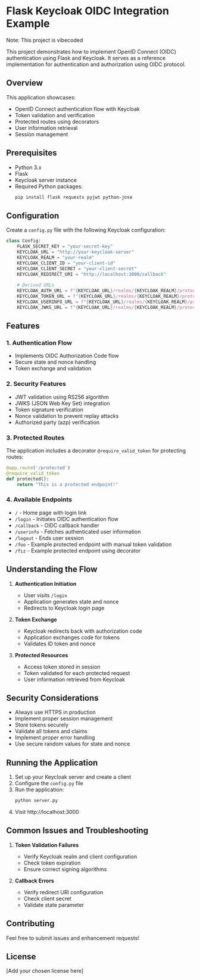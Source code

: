 # Flask Keycloak OIDC Integration Example

Note: This project is vibecoded

This project demonstrates how to implement OpenID Connect (OIDC) authentication using Flask and Keycloak. It serves as a reference implementation for authentication and authorization using OIDC protocol.

## Overview

This application showcases:
- OpenID Connect authentication flow with Keycloak
- Token validation and verification
- Protected routes using decorators
- User information retrieval
- Session management

## Prerequisites

- Python 3.x
- Flask
- Keycloak server instance
- Required Python packages:
  ```bash
  pip install flask requests pyjwt python-jose
  ```

## Configuration

Create a `config.py` file with the following Keycloak configuration:

```python
class Config:
    FLASK_SECRET_KEY = "your-secret-key"
    KEYCLOAK_URL = "http://your-keycloak-server"
    KEYCLOAK_REALM = "your-realm"
    KEYCLOAK_CLIENT_ID = "your-client-id"
    KEYCLOAK_CLIENT_SECRET = "your-client-secret"
    KEYCLOAK_REDIRECT_URI = "http://localhost:3000/callback"
    
    # Derived URLs
    KEYCLOAK_AUTH_URL = f"{KEYCLOAK_URL}/realms/{KEYCLOAK_REALM}/protocol/openid-connect/auth"
    KEYCLOAK_TOKEN_URL = f"{KEYCLOAK_URL}/realms/{KEYCLOAK_REALM}/protocol/openid-connect/token"
    KEYCLOAK_USERINFO_URL = f"{KEYCLOAK_URL}/realms/{KEYCLOAK_REALM}/protocol/openid-connect/userinfo"
    KEYCLOAK_JWKS_URL = f"{KEYCLOAK_URL}/realms/{KEYCLOAK_REALM}/protocol/openid-connect/certs"
```

## Features

### 1. Authentication Flow
- Implements OIDC Authorization Code flow
- Secure state and nonce handling
- Token exchange and validation

### 2. Security Features
- JWT validation using RS256 algorithm
- JWKS (JSON Web Key Set) integration
- Token signature verification
- Nonce validation to prevent replay attacks
- Authorized party (azp) verification

### 3. Protected Routes
The application includes a decorator `@require_valid_token` for protecting routes:

```python
@app.route('/protected')
@require_valid_token
def protected():
    return "This is a protected endpoint!"
```

### 4. Available Endpoints

- `/` - Home page with login link
- `/login` - Initiates OIDC authentication flow
- `/callback` - OIDC callback handler
- `/userinfo` - Fetches authenticated user information
- `/logout` - Ends user session
- `/foo` - Example protected endpoint with manual token validation
- `/fiz` - Example protected endpoint using decorator

## Understanding the Flow

1. **Authentication Initiation**
   - User visits `/login`
   - Application generates state and nonce
   - Redirects to Keycloak login page

2. **Token Exchange**
   - Keycloak redirects back with authorization code
   - Application exchanges code for tokens
   - Validates ID token and nonce

3. **Protected Resources**
   - Access token stored in session
   - Token validated for each protected request
   - User information retrieved from Keycloak

## Security Considerations

- Always use HTTPS in production
- Implement proper session management
- Store tokens securely
- Validate all tokens and claims
- Implement proper error handling
- Use secure random values for state and nonce

## Running the Application

1. Set up your Keycloak server and create a client
2. Configure the `config.py` file
3. Run the application:
   ```bash
   python server.py
   ```
4. Visit http://localhost:3000

## Common Issues and Troubleshooting

1. **Token Validation Failures**
   - Verify Keycloak realm and client configuration
   - Check token expiration
   - Ensure correct signing algorithms

2. **Callback Errors**
   - Verify redirect URI configuration
   - Check client secret
   - Validate state parameter

## Contributing

Feel free to submit issues and enhancement requests!

## License

[Add your chosen license here] 
